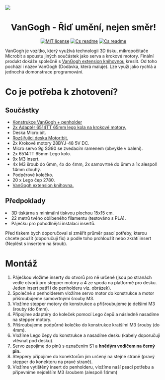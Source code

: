 <p><img src="https://github.com/pslib-cz/2022-p2a-mme-pppp-Pixelgon/blob/main/media/VanGogh.jpg"></p>
<h1 align="center">VanGogh - Řiď umění, nejen směr!</h1>
<p align="center">
<a href="https://github.com/pslib-cz/2022-p2a-mme-pppp-Pixelgon/blob/main/LICENSE"><img alt="MIT license" src="https://img.shields.io/badge/licence-%20GPL3%20licence-red"></a>
<a href="https://github.com/pslib-cz/2022-p2a-mme-pppp-Pixelgon/blob/main/README.cs.md"><img alt="Cs readme" src="https://img.shields.io/badge/jazyk-cs-red"></a>
<a href="https://github.com/pslib-cz/2022-p2a-mme-pppp-Pixelgon/blob/main/README.md"><img alt="Cs readme" src="https://img.shields.io/badge/jazyk-en-blue"></a>
</p>

VanGogh je vozítko, který využívá technologii 3D tisku, mikropočítače Microbit a spoustu jiných součástek jako serva a krokové motory. Finální produkt dokáže společně s <a href="https://github.com/Pixelgon/pxt-pixelgon-example">VanGogh extension knihovnou</a> kreslit. Od toho pochází i název VanGogh (Dodávka, která maluje). Lze využí jako rychlá a jednochá domonstrace programování.

# Co je potřeba k zhotovení?
## Součástky
<ul>
  <li><a href="https://github.com/pslib-cz/2022-p2a-mme-pppp-Pixelgon/blob/main/STL">Konstrukce VanGogh + penholder</a></li>
  <li><a href="https://www.printables.com/cs/model/459596-connection-hub-for-28byj-48-stepper">2x Adaptér 6514TT 65mm lego kola na krokové motory.</a></li>
  <li>Deska Micro:bit.</li>
  <li><a href="https://www.aliexpress.com/item/1005004959920270.html">Rozšiřujíci deska Motor:bit.</a></li>
  <li>2x Krokové motory 28BYJ-48 5V DC.</li>
  <li>Micro servo 9g SG90 se zvedacím ramenem (obvykle v balení).</li>
  <li>2x 6514TT 65mm Lego kolo.</li>
  <li>9x M3 insert.</li>
  <li>4x M3 šroub do 6mm, 4x do 4mm, 2x samovrtné do 6mm a 1x alespoň 14mm dlouhý.</li>
  <li>Podpěrové kolečko.</li>
  <li>20 x Lego čep 2780.</li>
  <li><a href="https://github.com/Pixelgon/pxt-pixelgon-example">VanGogh extension knihovna.</a></li>
</ul>

## Předpoklady
<li>3D tiskárna s minimální tiskvou plochou 15x15 cm.</li>
<li>22 metrů tvého oblíbeného filamentu (testováno s PLA).</li>
<li>Páječku pro pohodlnější instalaci insertů.</li>

Před tiskem bych doporučoval si změřit průměr psací potřeby, kterou chcete použít (doporučuji fix) a podle toho prohloužít nebo zkrátí insert (Neplést s insertem na šroub).

# Montáž
<ol>
  <li>Páječkou vložíme inserty do otvorů pro ně určené (jsou po stranách vedle otvorů pro stepper motory a 4 ze spoda na platformě pro desku. Jeden insert patří i do penholderu viz. obrázek).</li>
  <li>Společně s penholderem vložíme servo motor do konstrukce a motor přišroubujeme samovrtnými šrouby M3.</li>
  <li>Vložíme stepper motory do konstrukce a přišroubujeme je delšími M3 šrouby (do 6mm).</li>
  <li>Připojíme adaptéry do koleček pomocí Lego čepů a následně nasadíme na stepper motory.</li>
  <li>Přišroubujeme podpůrné kolečko do konstrukce kratšími M3 šrouby (do 4mm).</li>
  <li>Vložíme Lego čepy do konstrukce a nasadíme desku (kabely doporučuji vtěsnat pod desku).</li>
  <li>Servo zapojíme do pinů s označením S1 a <b>hnědým vodičem na černý pin.</b></li>
  <li>Steppery připojíme do konektorům jim určený na stejné straně (pravý stepper do konektoru na pravé straně).</li>
  <li>Vložíme vytištěný insert do penholderu, vložíme naší psací potřebu a připevníme nejdelším M3 šroubem (alespoň 14mm)</li>
  </ol>
